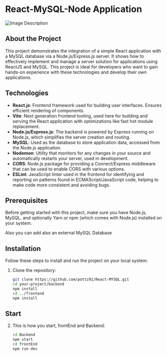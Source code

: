 # React-MySQL-Node Application

![Image Description](https://i.ibb.co/f9Ms46H/https-imagecdn-copymatic-ai-img-1r8-Dhv6ij4kl-Wmbm-Aw-Ubf-O26.png)


## About the Project

This project demonstrates the integration of a simple React application with a MySQL database via a Node.js/Express.js server. It shows how to effectively implement and manage a server solution for applications using ReactJS and MySQL. This project is ideal for developers who want to gain hands-on experience with these technologies and develop their own applications.

## Technologies

- **React.js**: Frontend framework used for building user interfaces. Ensures efficient rendering of components.
- **Vite**: Next generation frontend tooling, used here for building and serving the React application with optimizations like fast hot module replacement.
- **Node.js/Express.js**: The backend is powered by Express running on Node.js, which simplifies the server creation and routing.
- **MySQL**: Used as the database to store application data, accessed from the Node.js application.
- **Nodemon**: Utility that monitors for any changes in your source and automatically restarts your server, used in development.
- **CORS**: Node.js package for providing a Connect/Express middleware that can be used to enable CORS with various options.
- **ESLint**: JavaScript linter used in the frontend for identifying and reporting on patterns found in ECMAScript/JavaScript code, helping to make code more consistent and avoiding bugs.

## Prerequisites

Before getting started with this project, make sure you have Node.js, MySQL, and optionally Yarn or npm (which comes with Node.js) installed on your system.

Also you can add also an external MySQL Database

## Installation

Follow these steps to install and run the project on your local system:

1. Clone the repository:
   ```bash
   git clone https://github.com/pottz91/React-MYSQL.git
   cd your-project/backend
   npm install
   cd ../frontend
   npm install

## Start

2. This is how you start, frontEnd and Backend:
   ```bash
   cd Backend
   npm start
   cd frontEnd
   npm run dev

